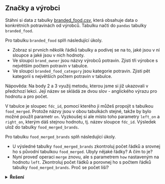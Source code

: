 ## Značky a výrobci

Stáhni si data z
tabulky [branded_food.csv](https://kodim.cz/cms/assets/czechitas/python-data-1/python-pro-data-1/spojovani/excs/znacky/branded_food.csv),
která obsahuje data o konkrétních potravinách od výrobců. Tabulku načti do `pandas` tabulky `branded_food`.

Pro tabulku `branded_food` splň následující úkoly.

- Zobraz si prvních několik řádků tabulky a podívej se na to, jaké jsou v ní sloupce a jaké jsou v nich hodnoty.
- Ve sloupci `brand_owner` jsou názvy výrobců potravin. Zjisti tři výrobce s největším počtem potravin v tabulce.
- Ve sloupci `branded_food_category` jsou kategorie potravin. Zjisti pět kategorií s největších počtem potravin v
  tabulce.

Nápověda: Na body 2 a 3 využij metodu, kterou jsme si již ukazovali v předchozí lekci. Její název se skládá ze dvou
slov - anglického výrazu pro hodnotu a pro počet.

V tabulce je sloupec `fdc_id`, pomocí kterého ji můžeš propojit s tabulkou `food_merged`. Protože názvy jsou v obou
tabulkách stejné, takže by bylo možné použít parametr `on`. Vyzkoušej si ale místo toho parametry `left_on`
a `right_on`, kterým dáš stejnou hodnotu, tj. název sloupce `fdc_id`. Výsledek ulož do tabulky `food_merged_brands`.

Pro tabulku `food_merged_brands` splň následující úkoly.

- U výsledné tabulky `food_merged_brands` zkontroluj počet řádků a srovnej ho s původní tabulkou `food_merged`. Ubyly
  nějaké řádky? A čím to je?
- Nyní proveď operaci `merge` znovu, ale s parametrem `how` nastaveným na hodnotu `left`. Zkontroluj počet řádků a
  porovnej ho s počtem řádků tabulky `food_merged_brands`. Proč se počet liší?

<details>
<summary><b>Řešení</b></summary>

```python
import pandas as pd

url_branded_food = "https://kodim.cz/cms/assets/czechitas/python-data-1/python-pro-data-1/spojovani/excs/znacky/branded_food.csv"
branded_food = pd.read_csv(url_branded_food)

# Zobraz si prvních několik řádků tabulky a podívej se na to, jaké jsou v ní sloupce a jaké jsou v nich hodnoty.
print(branded_food.head(2))

# Ve sloupci brand_owner jsou názvy výrobců potravin. Zjisti tři výrobce s největším počtem potravin v tabulce.
print(branded_food['brand_owner'].value_counts().head(3))

# Ve sloupci branded_food_category jsou kategorie potravin. Zjisti pět kategorií s největších počtem potravin v tabulce.
print(branded_food['branded_food_category'].value_counts().head(5))


food_merged_brands = pd.merge(food_merged, branded_food, right_on="fdc_id", left_on="fdc_id")

# U výsledné tabulky food_merged_brands zkontroluj počet řádků a srovnej ho s původní tabulkou food_merged.
# Ubyly nějaké řádky? A čím to je?
print(food_merged_brands.shape)
print(food_merged.shape)

# Nyní proveď operaci merge znovu, ale s parametrem how nastaveným na hodnotu left. 
# Zkontroluj počet řádků a porovnej ho s počtem řádků tabulky food_merged_brands. Proč se počet liší?
food_merged_brands = pd.merge(food_merged, branded_food, right_on="fdc_id", left_on="fdc_id", how="left")
print(food_merged_brands.shape)
print(food_merged.shape)
```

</details>